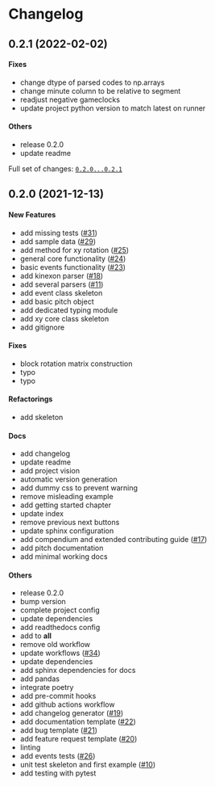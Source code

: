 # Changelog

## 0.2.1 (2022-02-02)

#### Fixes

* change dtype of parsed codes to np.arrays
* change minute column to be relative to segment
* readjust negative gameclocks
* update project python version to match latest on runner
#### Others

* release 0.2.0
* update readme

Full set of changes: [`0.2.0...0.2.1`](https://github.com/floodlight-sports/floodlight/compare/0.2.0...0.2.1)

## 0.2.0 (2021-12-13)

#### New Features

* add missing tests ([#31](https://github.com/floodlight-sports/floodlight/issues/31))
* add sample data ([#29](https://github.com/floodlight-sports/floodlight/issues/29))
* add method for xy rotation ([#25](https://github.com/floodlight-sports/floodlight/issues/25))
* general core functionality ([#24](https://github.com/floodlight-sports/floodlight/issues/24))
* basic events functionality ([#23](https://github.com/floodlight-sports/floodlight/issues/23))
* add kinexon parser ([#18](https://github.com/floodlight-sports/floodlight/issues/18))
* add several parsers ([#11](https://github.com/floodlight-sports/floodlight/issues/11))
* add event class skeleton
* add basic pitch object
* add dedicated typing module
* add xy core class skeleton
* add gitignore
#### Fixes

* block rotation matrix construction
* typo
* typo
#### Refactorings

* add skeleton
#### Docs

* add changelog
* update readme
* add project vision
* automatic version generation
* add dummy css to prevent warning
* remove misleading example
* add getting started chapter
* update index
* remove previous next buttons
* update sphinx configuration
* add compendium and extended contributing guide ([#17](https://github.com/floodlight-sports/floodlight/issues/17))
* add pitch documentation
* add minimal working docs
#### Others

* release 0.2.0
* bump version
* complete project config
* update dependencies
* add readthedocs config
* add to __all__
* remove old workflow
* update workflows ([#34](https://github.com/floodlight-sports/floodlight/issues/34))
* update dependencies
* add sphinx dependencies for docs
* add pandas
* integrate poetry
* add pre-commit hooks
* add github actions workflow
* add changelog generator ([#19](https://github.com/floodlight-sports/floodlight/issues/19))
* add documentation template ([#22](https://github.com/floodlight-sports/floodlight/issues/22))
* add bug template ([#21](https://github.com/floodlight-sports/floodlight/issues/21))
* add feature request template ([#20](https://github.com/floodlight-sports/floodlight/issues/20))
* linting
* add events tests ([#26](https://github.com/floodlight-sports/floodlight/issues/26))
* unit test skeleton and first example ([#10](https://github.com/floodlight-sports/floodlight/issues/10))
* add testing with pytest

